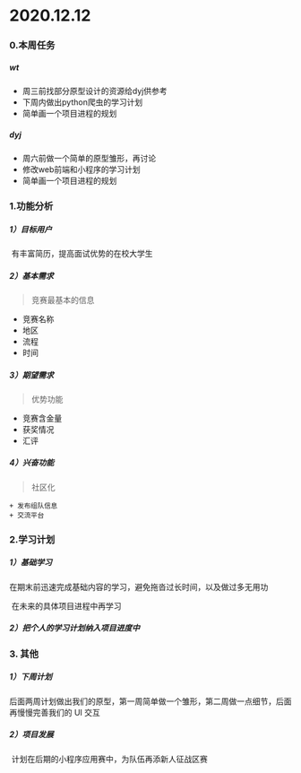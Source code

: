 # 2020.12.12



### 0.本周任务

##### wt

+ 周三前找部分原型设计的资源给dyj供参考
+ 下周内做出python爬虫的学习计划
+ 简单画一个项目进程的规划

##### dyj

+ 周六前做一个简单的原型雏形，再讨论
+ 修改web前端和小程序的学习计划
+ 简单画一个项目进程的规划



### 1.功能分析

##### 	1）目标用户

​		有丰富简历，提高面试优势的在校大学生

##### 2）基本需求

> 竞赛最基本的信息

  + 竞赛名称
  + 地区
  + 流程
  + 时间

##### 3）期望需求

> 优势功能

+ 竞赛含金量
+ 获奖情况
+ 汇评

##### 4）兴奋功能

> 社区化

	+ 发布组队信息
	+ 交流平台



### 2.学习计划

##### 1）基础学习

​	在期末前迅速完成基础内容的学习，避免拖沓过长时间，以及做过多无用功

​	在未来的具体项目进程中再学习

##### 2）把个人的学习计划纳入项目进度中



### 3. 其他

##### 1）下周计划

​	后面两周计划做出我们的原型，第一周简单做一个雏形，第二周做一点细节，后面再慢慢完善我们的 UI 交互

##### 2）项目发展

​	计划在后期的小程序应用赛中，为队伍再添新人征战区赛



